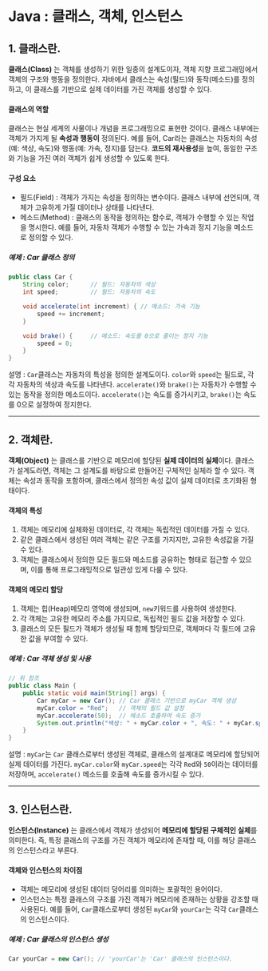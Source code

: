 # Java : 클래스, 객체, 인스턴스
## 1. 클래스란.
**클래스(Class)** 는 객체를 생성하기 위한 일종의 설계도이자, 객체 지향 프로그래밍에서 객체의 구조와 행동을 정의한다. 자바에서 클래스는 속성(필드)와 동작(메소드)를 정의하고, 이 클래스를 기반으로 실제 데이터를 가진 객체를 생성할 수 있다.

#### 클래스의 역할 
클래스는 현실 세계의 사물이나 개념을 프로그래밍으로 표현한 것이다. 클래스 내부에는 객체가 가지게 될 **속성과 행동이** 정의된다. 예를 들어, Car라는 클래스는 자동차의 속성(예: 색상, 속도)와 행동(예: 가속, 정지)를 담는다.
**코드의 재사용성**을 높여, 동일한 구조와 기능을 가진 여러 객체가 쉽게 생성할 수 있도록 한다.

#### 구성 요소
+ 필드(Field) : 객체가 가지는 속성을 정의하는 변수이다. 클래스 내부에 선언되며, 객체가 고유하게 가질 데이터나 상태를 나타낸다.
+ 메소드(Method) : 클래스의 동작을 정의하는 함수로, 객체가 수행할 수 있는 작업을 명시한다. 예를 들어, 자동차 객체가 수행할 수 있는 가속과 정지 기능을 메소드로 정의할 수 있다.

##### 예제 : Car 클래스 정의
```java
public class Car {
    String color;      // 필드: 자동차의 색상
    int speed;         // 필드: 자동차의 속도

    void accelerate(int increment) { // 메소드: 가속 기능
        speed += increment;
    }

    void brake() {     // 메소드: 속도를 0으로 줄이는 정지 기능
        speed = 0;
    }
}
```
설명 : ```Car```클래스는 자동차의 특성을 정의한 설계도이다. ```color```와 ```speed```는 필드로, 각각 자동차의 색상과 속도를 나타낸다. 
```accelerate()```와 ```brake()```는 자동차가 수행할 수 있는 동작을 정의한 메소드이다. ```accelerate()```는 속도를 증가시키고, ```brake()```는 속도를 0으로 설정하여 정지한다.

-----------------------------
## 2. 객체란.
**객체(Object)** 는 클래스를 기반으로 메모리에 할당된 **실제 데이터의 실체**이다. 클래스가 설계도라면, 객체는 그 설계도를 바탕으로 만들어진 구체적인 실체라 할 수 있다. 객체는 속성과 동작을 포함하며, 클래스에서 정의한 속성 값이 실제 데이터로 초기화된 형태이다.

#### 객체의 특성
1. 객체는 메모리에 실체화된 데이터로, 각 객체는 독립적인 데이터를 가질 수 있다.<br>
2. 같은 클래스에서 생성된 여러 객체는 같은 구조를 가지지만, 고유한 속성값을 가질 수 있다.<br>
3. 객체는 클래스에서 정의한 모든 필드와 메소드를 공유하는 형태로 접근할 수 있으며, 이를 통해 프로그래밍적으로 일관성 있게 다룰 수 있다.

#### 객체의 메모리 할당
1. 객체는 힙(Heap)메모리 영역에 생성되며, ```new```키워드를 사용하여 생성한다.
2. 각 객체는 고유한 메모리 주소를 가지므로, 독립적인 필드 값을 저장할 수 있다.
3. 클래스의 모든 필드가 객체가 생성될 때 함께 할당되므로, 객체마다 각 필드에 고유한 값을 부여할 수 있다.

##### 예제 : Car 객체 생성 및 사용
```java
// 위 참조
public class Main {
    public static void main(String[] args) {
        Car myCar = new Car(); // Car 클래스 기반으로 myCar 객체 생성
        myCar.color = "Red";   // 객체의 필드 값 설정
        myCar.accelerate(50);  // 메소드 호출하여 속도 증가
        System.out.println("색상: " + myCar.color + ", 속도: " + myCar.speed);
    }
}
```
설명 : ```myCar```는 ```Car``` 클래스로부터 생성된 객체로, 클래스의 설계대로 메모리에 할당되어 실제 데이터를 가진다.
```myCar.color```와 ```myCar.speed```는 각각 ```Re```d와 ```50```이라는 데이터를 저장하며, ```accelerate()``` 메소드를 호출해 속도를 증가시킬 수 있다.

--------------------------------
## 3. 인스턴스란.
**인스턴스(Instance)** 는 클래스에서 객체가 생성되어 **메모리에 할당된 구체적인 실체**를 의미한다. 즉, 특정 클래스의 구조를 가진 객체가 메모리에 존재할 때, 이를 해당 클래스의 인스턴스라고 부른다.

#### 객체와 인스턴스의 차이점
+ 객체는 메모리에 생성된 데이터 덩어리를 의미하는 포괄적인 용어이다.
+ 인스턴스는 특정 클래스의 구조를 가진 객체가 메모리에 존재하는 상황을 강조할 때 사용된다. 예를 들어, ```Car```클래스로부터 생성된 ```myCar```와 ```yourCar```는 각각 ```Car```클래스의 인스턴스이다.

##### 예제 : Car 클래스의 인스턴스 생성
```java
Car yourCar = new Car(); // 'yourCar'는 'Car' 클래스의 인스턴스이다.
```

